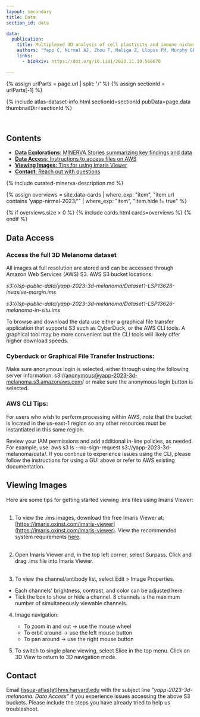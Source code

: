 ```yaml
---
layout: secondary
title: Data
section_id: data

data:
  publication:
    title: Multiplexed 3D analysis of cell plasticity and immune niches in melanoma
    authors: 'Yapp C, Nirmal AJ, Zhou F, Maliga Z, Llopis PM, Murphy GF, Lian CG, Danuser G, Santagata S, Sorger PK'
    links:
      - bioRxiv: https://doi.org/10.1101/2023.11.10.566670

---
```


{% assign urlParts = page.url | split: '/' %}
{% assign sectionId = urlParts[-1] %}

{% include atlas-dataset-info.html
    sectionId=sectionId
    pubData=page.data
    thumbnailDir=sectionId %}

<br>

## Contents
  * [__Data Explorations__: MINERVA Stories summarizing key findings and data](#curated-minerva-stories)
  * [__Data Access__: Instructions to access files on AWS](#data-access)
  * [__Viewing Images__: Tips for using Imaris Viewer](#viewing-images)
  * [__Contact__: Reach out with questions](#contact)


{% include curated-minerva-description.md %} 

{%
    assign overviews = site.data-cards
    | where_exp: "item", "item.url contains 'yapp-nirmal-2023/'"
    | where_exp: "item", "item.hide != true"
%}

{% if overviews.size > 0 %}
  {% include cards.html cards=overviews %}
{% endif %}

## Data Access
### Access the full 3D Melanoma dataset
All images at full resolution are stored and can be accessed through Amazon Web Services (AWS) S3.
AWS S3 bucket locations:

*s3://lsp-public-data/yapp-2023-3d-melanoma/Dataset1-LSP13626-invasive-margin.ims*

*s3://lsp-public-data/yapp-2023-3d-melanoma/Dataset1-LSP13626-melanoma-in-situ.ims*

To browse and download the data use either a graphical file transfer application that supports S3 such as CyberDuck, or the AWS CLI tools. A graphical tool may be more convenient but the CLI tools will likely offer higher download speeds.

### Cyberduck or Graphical File Transfer Instructions:

Make sure anonymous login is selected, either through using the following server information: s3://anonymous@yapp-2023-3d-melanoma.s3.amazonaws.com/ or make sure the anonymous login button is selected.

### AWS CLI Tips:
For users who wish to perform processing within AWS, note that the bucket is located in the us-east-1 region so any other resources must be instantiated in this same region.

Review your IAM permissions and add additional in-line policies, as needed. For example, use: aws s3 ls --no-sign-request s3://yapp-2023-3d-melanoma/data/. If you continue to experience issues using the CLI, please follow the instructions for using a GUI above or refer to AWS existing documentation.

## Viewing Images
Here are some tips for getting started viewing .ims files using Imaris Viewer: <br><br>
1. To view the .ims images, download the free Imaris Viewer at: [https://imaris.oxinst.com/imaris-viewer](https://imaris.oxinst.com/imaris-viewer). View the recommended system requirements [here](https://imaris.oxinst.com/support/system-requirements). <br><br>
2. Open Imaris Viewer and, in the top left corner, select Surpass. Click and drag .ims file into Imaris Viewer.<br><br>

3. To view the channel/antibody list, select Edit > Image Properties.
  - Each channels' brightness, contrast, and color can be adjusted here.
  - Tick the box to show or hide a channel. 8 channels is the maximum number of simultaneously viewable channels.  
4. Image navigation:
    - To zoom in and out -> use the mouse wheel
    - To orbit around -> use the left mouse button
    - To pan around -> use the right mouse button

5. To switch to single plane viewing, select Slice in the top menu. Click on 3D View to return to 3D navigation mode.

## Contact

Email [tissue-atlas(at)hms.harvard.edu](mailto:tissue-atlas@hms.harvard.edu) with the subject line *"yapp-2023-3d-melanoma: Data Access"* if you experience issues accessing the above S3 buckets. Please include the steps you have already tried to help us troubleshoot.
